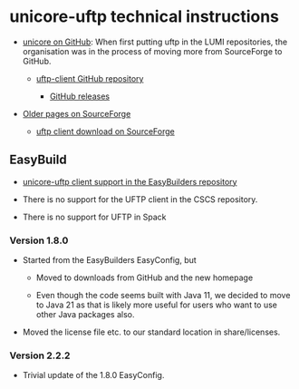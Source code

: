 # unicore-uftp technical instructions

-   [unicore on GitHub](https://github.com/UNICORE-EU): When first putting uftp in 
    the LUMI repositories, the organisation was in the process of moving more from
    SourceForge to GitHub.
    
    -   [uftp-client GitHub repository](https://github.com/UNICORE-EU/uftp-javaclient)
    
        -   [GitHub releases](https://github.com/UNICORE-EU/uftp-javaclient/releases)
        
-   [Older pages on SourceForge](https://sourceforge.net/projects/unicore/)

    -   [uftp client download on SourceForge](https://sourceforge.net/projects/unicore/files/Clients/UFTP-Client/)
    
    
## EasyBuild

-   [unicore-uftp client support in the EasyBuilders repository](https://github.com/easybuilders/easybuild-easyconfigs/tree/develop/easybuild/easyconfigs/u/unicore-uftp)

-   There is no support for the UFTP client in the CSCS repository.

-   There is no support for UFTP in Spack


### Version 1.8.0

-   Started from the EasyBuilders EasyConfig, but

    -   Moved to downloads from GitHub and the new homepage
    
    -   Even though the code seems built with Java 11, we decided to move to Java 21
        as that is likely more useful for users who want to use other Java packages also.
        
-   Moved the license file etc. to our standard location in share/licenses.


### Version 2.2.2

-   Trivial update of the 1.8.0 EasyConfig.
